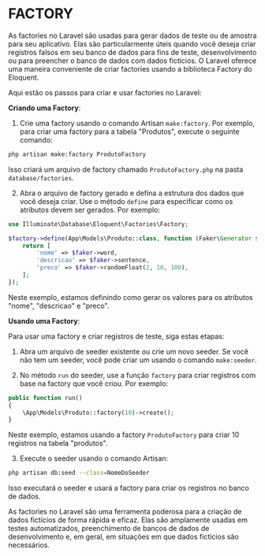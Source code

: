 # FACTORY
As factories no Laravel são usadas para gerar dados de teste ou de amostra para seu aplicativo. Elas são particularmente úteis quando você deseja criar registros falsos em seu banco de dados para fins de teste, desenvolvimento ou para preencher o banco de dados com dados fictícios. O Laravel oferece uma maneira conveniente de criar factories usando a biblioteca Factory do Eloquent.

Aqui estão os passos para criar e usar factories no Laravel:

**Criando uma Factory**:

1. Crie uma factory usando o comando Artisan `make:factory`. Por exemplo, para criar uma factory para a tabela "Produtos", execute o seguinte comando:

```bash
php artisan make:factory ProdutoFactory
```

Isso criará um arquivo de factory chamado `ProdutoFactory.php` na pasta `database/factories`.

2. Abra o arquivo de factory gerado e defina a estrutura dos dados que você deseja criar. Use o método `define` para especificar como os atributos devem ser gerados. Por exemplo:

```php
use Illuminate\Database\Eloquent\Factories\Factory;

$factory->define(App\Models\Produto::class, function (Faker\Generator $faker) {
    return [
        'nome' => $faker->word,
        'descricao' => $faker->sentence,
        'preco' => $faker->randomFloat(2, 10, 100),
    ];
});
```

Neste exemplo, estamos definindo como gerar os valores para os atributos "nome", "descricao" e "preco".

**Usando uma Factory**:

Para usar uma factory e criar registros de teste, siga estas etapas:

1. Abra um arquivo de seeder existente ou crie um novo seeder. Se você não tem um seeder, você pode criar um usando o comando `make:seeder`.

2. No método `run` do seeder, use a função `factory` para criar registros com base na factory que você criou. Por exemplo:

```php
public function run()
{
    \App\Models\Produto::factory(10)->create();
}
```

Neste exemplo, estamos usando a factory `ProdutoFactory` para criar 10 registros na tabela "produtos".

3. Execute o seeder usando o comando Artisan:

```bash
php artisan db:seed --class=NomeDoSeeder
```

Isso executará o seeder e usará a factory para criar os registros no banco de dados.

As factories no Laravel são uma ferramenta poderosa para a criação de dados fictícios de forma rápida e eficaz. Elas são amplamente usadas em testes automatizados, preenchimento de bancos de dados de desenvolvimento e, em geral, em situações em que dados fictícios são necessários.